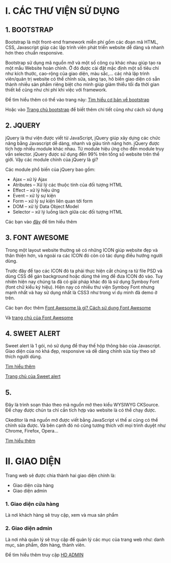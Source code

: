 # I. CÁC THƯ VIỆN SỬ DỤNG

## 1. BOOTSTRAP

Bootstrap là một front-end framework miễn phí gồm các đoạn mã HTML, CSS, Javascript giúp các lập trình viên phát triển website dễ dàng và nhanh hơn theo chuẩn responsive.

Bootstrap sử dụng mã nguồn mở và một số công cụ khác nhau giúp tạo ra một mẫu Website hoàn chỉnh. Ở đó được cài đặt mặc định một số tiêu chí như kích thước, cao-rộng của giao diện, màu sắc,… các nhà lập trình viên/quản trị website có thể chỉnh sửa, sáng tạo, hô biến giao diện có sẵn thành nhiều sản phẩm riêng biệt cho mình giúp giảm thiểu tối đa thời gian thiết kế cũng như chi phí khi việc với framework.

Để tìm hiểu thêm có thể vào trang này: [Tìm hiểu cơ bản về bootstrap](https://www.hostinger.vn/huong-dan/bootstrap-la-gi)

Hoặc vào [Trang chủ bootstrap](https://getbootstrap.com/) để biết thêm chi tiết cũng như cách sử dụng

## 2. JQUERY

jQuery là thư viện được viết từ JavaScript, jQuery giúp xây dựng các chức năng bằng Javascript dễ dàng, nhanh và giàu tính năng hơn.
jQuery được tích hợp nhiều module khác nhau. Từ module hiệu ứng cho đến module truy vấn selector. jQuery được sử dụng đến 99% trên tổng số website trên thế giới. Vậy các module chính của jQuery là gì?

Các module phổ biến của jQuery bao gồm:

- Ajax – xử lý Ajax
- Atributes – Xử lý các thuộc tính của đối tượng HTML
- Effect – xử lý hiệu ứng
- Event – xử lý sự kiện
- Form – xử lý sự kiện liên quan tới form
- DOM – xử lý Data Object Model
- Selector – xử lý luồng lách giữa các đối tượng HTML

Các bạn vào [đây](https://topdev.vn/blog/jquery-la-gi/) để tìm hiểu thêm

## 3. FONT AWESOME

Trong một layout website thường sẽ có những ICON giúp website đẹp và thân thiện hơn, và ngoài ra các ICON đó còn có tác dụng điều hướng người dùng.

Trước đây để tạo các ICON đó ta phải thực hiện cắt chúng ra từ file PSD và dùng CSS để gán background hoặc dùng thẻ img để đưa ICON đó vào. Tuy nhiên hiện nay chúng ta đã có giải pháp khác đó là sử dụng Symboy Font (font chữ kiểu ký hiệu). Hiện nay có nhiều thư viện Symboy Font nhưng mạnh nhất và hay sử dụng nhất là CSS3 như trong ví dụ mình đã demo ở trên.

Các bạn đọc thêm [Font Awesome là gì? Cách sử dụng Font Awesome](https://freetuts.net/font-awesome-la-gi-cach-su-dung-font-awesome-510.html)

Và [trang chủ của Font Awesome](https://fontawesome.com/)

## 4. SWEET ALERT

Sweet alert là 1 gói, nó sử dụng để thay thế hộp thông báo của Javascript. Giao diện của nó khá đẹp, responsive và dễ dàng chỉnh sửa tùy theo sở thích người dùng.

[Tìm hiểu thêm](https://viblo.asia/p/su-dung-sweetalert-de-lam-hop-thoai-alert-cua-javascript-lA7GKwEyGKZQ)

[Trang chủ của Sweet alert](https://sweetalert.js.org/guides/)

## 5.

Đây là trình soạn thảo theo mã nguồn mở theo kiểu WYSIWYG CKSource. Để chạy được chún ta chỉ cần tích hợp vào website là có thể chạy được.

Ckeditor là mã nguồn mở được viết bằng JavaScript vì thế ai cũng có thể chỉnh sửa được. Và bên cạnh đó nó cũng tương thích với mọi trình duyệt như Chrome, Firefox, Opera…

[Tìm hiểu thêm](https://openplanning.net/10369/ckeditor)

# II. GIAO DIỆN

Trang web sẽ được chia thành hai giao diện chính là:

- Giao diện cửa hàng
- Giao diện admin

### 1. Giao diện cửa hàng

Là nơi khách hàng sẽ truy cập, xem và mua sản phẩm

### 2. Giao diện admin

Là nơi nhà quản lý sẽ truy cập để quản lý các mục của trang web như: danh mục, sản phẩm, đơn hàng, thành viên.

Để tìm hiểu thêm truy cập [HD ADMIN](/Huong%20Dan/HD%20ADMIN/HD%20Giao%20Dien/Giao_dien.md)

